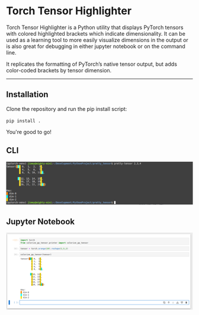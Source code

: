 # Torch Tensor Highlighter

Torch Tensor Highlighter is a Python utility that displays PyTorch tensors with colored highlighted brackets which indicate dimensionality. It can be used as a learning tool to more easily visualize dimensions in the output or is also great for debugging in either jupyter notebook or on the command line.

It replicates the formatting of PyTorch’s native tensor output, but adds color-coded brackets by tensor dimension.

---

## Installation

Clone the repository and run the pip install script:

`pip install .`

You're good to go!

## CLI

![screen capture](2025-07-05_10-44.png)

## Jupyter Notebook

![screen capture](2025-07-05_10-38.png)
